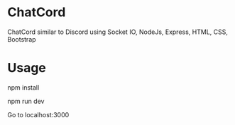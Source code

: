 # ChatCord
ChatCord similar to Discord using Socket IO, NodeJs, Express, HTML, CSS, Bootstrap

# Usage
npm install

npm run dev

Go to localhost:3000

